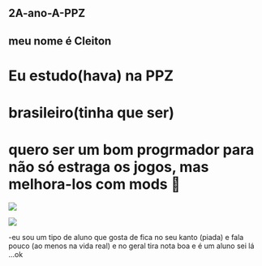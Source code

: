 ## 2A-ano-A-PPZ ##

## meu nome é Cleiton ##
# Eu estudo(hava) na PPZ
# brasileiro(tinha que ser)
# quero ser um bom progrmador para não só estraga os jogos, mas melhora-los com mods 🙂

![](https://media1.tenor.com/m/q7ekHSPaHuoAAAAd/brabo-apenas.gif)

![](https://media1.tenor.com/m/vXq7mkGrowAAAAAd/kitty-minecraft.gif)

-eu sou um tipo de aluno que gosta de fica no seu kanto (piada) e fala pouco (ao menos na vida real) e no geral tira nota boa e é um aluno sei lá ...ok
